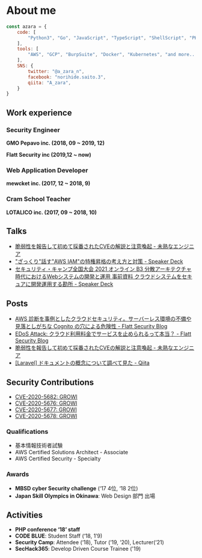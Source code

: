 # About me

```javascript
const azara = {
	code: [
		"Python3", "Go", "JavaScript", "TypeScript", "ShellScript", "PHP7"
	],
	tools: [
		"AWS", "GCP", "BurpSuite", "Docker", "Kubernetes", "and more..."
	],
	SNS: {
		twitter: "@a_zara_n",
		facebook: "norihide.saito.3",
		qiita: "A_zara",
	}
}
```

## Work experience

### Security Engineer
**GMO Pepavo inc. (2018, 09 ~ 2019, 12)**


**Flatt Security inc (2019,12 ~ now)**


### Web Application Developer
**mewcket inc. (2017, 12 ~ 2018, 9)**


### Cram School Teacher
**LOTALICO inc. (2017, 09 ~ 2018, 10)**

## Talks
- [脆弱性を報告して初めて採番されたCVEの解説と注意喚起 - 未熟なエンジニア](https://azara.hatenablog.com/entry/2020/12/17/025350)
- ["ざっくり"話す"AWS IAM"の特権昇格の考え方と対策 - Speaker Deck](https://speakerdeck.com/azara/zatukuri-hua-su-aws-iam-falsete-quan-sheng-ge-falsekao-efang-todui-ce)
- [セキュリティ・キャンプ全国大会 2021 オンライン B3 分散アーキテクチャ時代におけるWebシステムの開発と運用 事前資料 クラウドシステムをセキュアに開発運用する勘所 - Speaker Deck](https://speakerdeck.com/azara/sekiyuriteikiyanpuquan-guo-da-hui-2021-onrain-b3-fen-san-akitekutiyashi-dai-niokeruwebsisutemufalsekai-fa-toyun-yong-shi-qian-zi-liao-kuraudosisutemuwosekiyuanikai-fa-yun-yong-surukan-suo)

## Posts
- [AWS 診断を事例としたクラウドセキュリティ。サーバーレス環境の不備や見落としがちな Cognito の穴による危険性 - Flatt Security Blog](https://blog.flatt.tech/entry/cloud_security_aws_case)
- [EDoS Attack: クラウド利用料金でサービスを止められるって本当？ - Flatt Security Blog](https://blog.flatt.tech/entry/edos_aws)
- [脆弱性を報告して初めて採番されたCVEの解説と注意喚起 - 未熟なエンジニア](https://azara.hatenablog.com/entry/2020/12/17/025350)
- [[Laravel] ドキュメントの概念について調べて見た - Qiita](https://qiita.com/A_zara/items/6d15777870a43111d8ec)

## Security Contributions
- [CVE-2020-5682: GROWI](https://nvd.nist.gov/vuln/detail/CVE-2020-5682)
- [CVE-2020-5676: GROWI](https://nvd.nist.gov/vuln/detail/CVE-2020-5676)
- [CVE-2020-5677: GROWI](https://nvd.nist.gov/vuln/detail/CVE-2020-5678)
- [CVE-2020-5678: GROWI](https://nvd.nist.gov/vuln/detail/CVE-2020-5678)

### Qualifications
- 基本情報技術者試験
- AWS Certified Solutions Architect - Associate
- AWS Certified Security - Specialty

### Awards
- **MBSD cyber Security challenge** (‘17 4位, ‘18 2位)
- **Japan Skill Olympics in Okinawa**: Web Design 部門 出場

## Activities
- **PHP conference ‘18’ staff**
- **CODE BLUE**: Student Staff (‘18, 1’9)
- **Security Camp**: Attendee (‘18), Tutor (‘19, ‘20), Lecturer(‘21)
- **SecHack365**: Develop Driven Course Trainee ('19)
